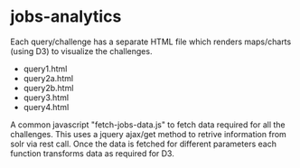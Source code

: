 jobs-analytics
==============

Each query/challenge has a separate HTML file which renders maps/charts (using D3) to visualize the challenges.
- query1.html
- query2a.html
- query2b.html
- query3.html
- query4.html

A common javascript "fetch-jobs-data.js" to fetch data required for all the challenges.
This uses a jquery ajax/get method to retrive information from solr via rest call.
Once the data is fetched for different parameters each function transforms data as required for D3.
